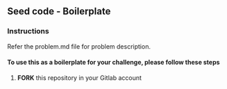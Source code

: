 ## Seed code - Boilerplate

### Instructions
Refer the problem.md file for problem description.

#### To use this as a boilerplate for your challenge, please follow these steps

1. **FORK** this repository in your Gitlab account

